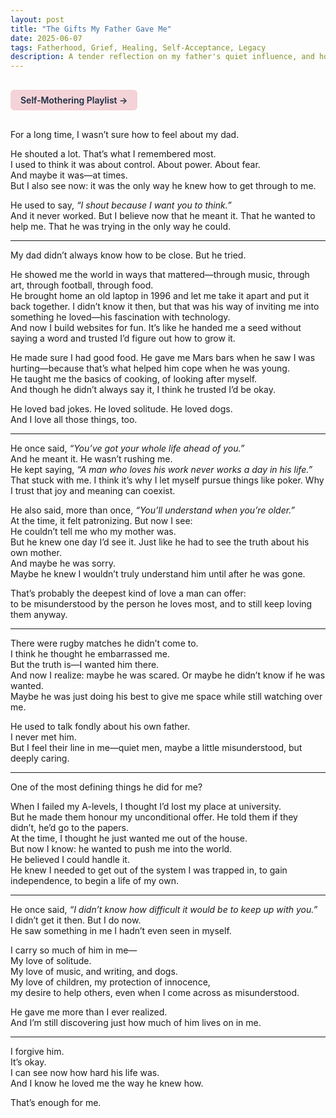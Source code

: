 ```yaml
---
layout: post
title: "The Gifts My Father Gave Me"
date: 2025-06-07
tags: Fatherhood, Grief, Healing, Self-Acceptance, Legacy
description: A tender reflection on my father's quiet influence, and how his presence lives on in the parts of me I’m still learning to embrace.
---
```


<a href="https://music.youtube.com/playlist?list=PLuO5E1rh5RqIzePJeOjdXo62gwnYJ748_&si=NvtF0mzI9Sx2IoPu&shuffle=1" 
   target="_blank" 
   class="back-button"
   style="display:inline-block; margin: 1rem auto; background-color: #F4D3D8; color: #1A2D41; padding: 0.5rem 1rem; border-radius: 6px; font-weight: 600; text-decoration: none;">
  Self‑Mothering Playlist →
</a>

For a long time, I wasn’t sure how to feel about my dad.

He shouted a lot. That’s what I remembered most.  
I used to think it was about control. About power. About fear.  
And maybe it was—at times.  
But I also see now: it was the only way he knew how to get through to me.

He used to say, _“I shout because I want you to think.”_  
And it never worked. But I believe now that he meant it. That he wanted to help me. That he was trying in the only way he could.

---

My dad didn’t always know how to be close. But he tried.  

He showed me the world in ways that mattered—through music, through art, through football, through food.  
He brought home an old laptop in 1996 and let me take it apart and put it back together. I didn’t know it then, but that was his way of inviting me into something he loved—his fascination with technology.  
And now I build websites for fun. It’s like he handed me a seed without saying a word and trusted I’d figure out how to grow it.

He made sure I had good food. He gave me Mars bars when he saw I was hurting—because that’s what helped him cope when he was young.  
He taught me the basics of cooking, of looking after myself.  
And though he didn’t always say it, I think he trusted I’d be okay.

He loved bad jokes. He loved solitude. He loved dogs.  
And I love all those things, too.

---

He once said, _“You’ve got your whole life ahead of you.”_  
And he meant it. He wasn’t rushing me.  
He kept saying, _“A man who loves his work never works a day in his life.”_  
That stuck with me. I think it’s why I let myself pursue things like poker. Why I trust that joy and meaning can coexist.

He also said, more than once, _“You’ll understand when you’re older.”_  
At the time, it felt patronizing. But now I see:  
He couldn’t tell me who my mother was.  
But he knew one day I’d see it. Just like he had to see the truth about his own mother.  
And maybe he was sorry.  
Maybe he knew I wouldn’t truly understand him until after he was gone.

That’s probably the deepest kind of love a man can offer:  
to be misunderstood by the person he loves most, and to still keep loving them anyway.

---

There were rugby matches he didn’t come to.  
I think he thought he embarrassed me.  
But the truth is—I wanted him there.  
And now I realize: maybe he was scared. Or maybe he didn’t know if he was wanted.  
Maybe he was just doing his best to give me space while still watching over me.

He used to talk fondly about his own father.  
I never met him.  
But I feel their line in me—quiet men, maybe a little misunderstood, but deeply caring.

---

One of the most defining things he did for me?

When I failed my A-levels, I thought I’d lost my place at university.  
But he made them honour my unconditional offer. He told them if they didn’t, he’d go to the papers.  
At the time, I thought he just wanted me out of the house.  
But now I know: he wanted to push me into the world.  
He believed I could handle it.  
He knew I needed to get out of the system I was trapped in, to gain independence, to begin a life of my own.

---

He once said, _“I didn’t know how difficult it would be to keep up with you.”_  
I didn’t get it then. But I do now.  
He saw something in me I hadn’t even seen in myself.

I carry so much of him in me—  
My love of solitude.  
My love of music, and writing, and dogs.  
My love of children, my protection of innocence,  
my desire to help others, even when I come across as misunderstood.

He gave me more than I ever realized.  
And I’m still discovering just how much of him lives on in me.

---

I forgive him.  
It’s okay.  
I can see now how hard his life was.  
And I know he loved me the way he knew how.

That’s enough for me.